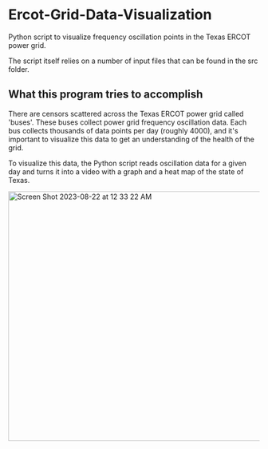 # Ercot-Grid-Data-Visualization
Python script to visualize frequency oscillation points in the Texas ERCOT power grid.

The script itself relies on a number of input files that can be found in the src folder.

<h2> What this program tries to accomplish </h2>
  There are censors scattered across the Texas ERCOT power grid called 'buses'. These buses collect power grid frequency oscillation data.
  Each bus collects thousands of data points per day (roughly 4000), and it's important to visualize this data to get an understanding
  of the health of the grid. 

  To visualize this data, the Python script reads oscillation data for a given day and turns it into a video with a graph and a heat map
  of the state of Texas. 
  

  <img width="1440" alt="Screen Shot 2023-08-22 at 12 33 22 AM" src="https://github.com/devTy33/Ercot-Grid-Data-      
  Visualization/assets/107730904/9c88c039-25fa-4c35-8a5f-e33e78b3e5a0"
    width="500"
    height="500"/>


